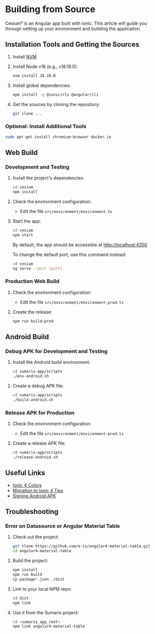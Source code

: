 # Building from Source

Cesium² is an Angular app built with Ionic. This article will guide you through setting up your environment and building the application.

## Installation Tools and Getting the Sources

1. Install [NVM](https://github.com/nvm-sh/nvm)

2. Install Node v18 (e.g., v18.19.0):

   ```bash
   nvm install 18.19.0
   ```

3. Install global dependencies:

   ```bash
   npm install -g @ionic/cli @angular/cli
   ```

4. Get the sources by cloning the repository:

   ```bash
   git clone ...
   ```

### Optional: Install Additional Tools

```bash
sudo apt-get install chromium-browser docker.io
```

## Web Build

### Development and Testing

1. Install the project's dependencies:

   ```bash
   cd cesium
   npm install
   ```

2. Check the environment configuration:
   - Edit the file `src/environment/environment.ts`

3. Start the app:

   ```bash
   cd cesium
   npm start
   ```

   By default, the app should be accessible at [http://localhost:4200](http://localhost:4200)

   To change the default port, use this command instead:

   ```bash
   cd cesium
   ng serve --port [port]
   ```

### Production Web Build

1. Check the environment configuration:
   - Edit the file `src/environment/environment-prod.ts`

2. Create the release:

   ```bash
   npm run build:prod
   ```

## Android Build

### Debug APK for Development and Testing

1. Install the Android build environment:

   ```bash
   cd sumaris-app/scripts
   ./env-android.sh
   ```

2. Create a debug APK file:

   ```bash
   cd sumaris-app/scripts
   ./build-android.sh
   ```

### Release APK for Production

1. Check the environment configuration:
   - Edit the file `src/environment/environment-prod.ts`

2. Create a release APK file:

   ```bash
   cd sumaris-app/scripts
   ./release-android.sh
   ```

## Useful Links

- [Ionic 4 Colors](https://www.joshmorony.com/a-primer-on-css-4-variables-for-ionic-4/)
- [Migration to Ionic 4 Tips](https://www.joshmorony.com/my-method-for-upgrading-from-ionic-3-to-ionic-4/)
- [Signing Android APK](https://www.c-sharpcorner.com/article/create-ionic-4-release-build-for-android/)

## Troubleshooting

### Error on Datasource or Angular Material Table

1. Check out the project:

   ```bash
   git clone https://github.com/e-is/angular4-material-table.git
   cd angular4-material-table
   ```

2. Build the project:

   ```bash
   npm install
   npm run build
   cp package*.json ./dist
   ```

3. Link to your local NPM repo:

   ```bash
   cd dist
   npm link
   ```

4. Use it from the Sumaris project:

   ```bash
   cd <sumaris_app_root>
   npm link angular4-material-table
   ```
